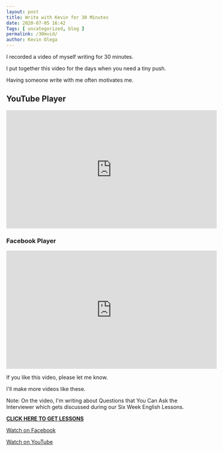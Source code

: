 ```yaml
--- 
layout: post 
title: Write with Kevin for 30 Minutes
date: 2020-07-05 16:42
Tags: [ uncategorized, blog ]
permalink: /30mvid/ 
author: Kevin Olega 
--- 
```

I recorded a video of myself writing for 30 minutes.

I put together this video for the days when you need a tiny push.

Having someone write with me often motivates me. 

## YouTube Player

<iframe width="560" height="315" src="https://www.youtube.com/embed/FrylHJMUhz4" frameborder="0" allow="accelerometer; autoplay; encrypted-media; gyroscope; picture-in-picture" allowfullscreen></iframe>

### Facebook Player

<iframe src="https://www.facebook.com/plugins/video.php?href=https%3A%2F%2Fwww.facebook.com%2Fcallcentertrainingtips%2Fvideos%2F306820533825190%2F&show_text=0&width=560" width="560" height="315" style="border:none;overflow:hidden" scrolling="no" frameborder="0" allowTransparency="true" allowFullScreen="true"></iframe>


If you like this video, please let me know.

I'll make more videos like these.

Note: On the video, I'm writing about Questions that You Can Ask the Interviewer which gets discussed during our Six Week English Lessons.

**[CLICK HERE TO GET LESSONS](https://callcentertrainingtips.com/promos)**

[Watch on Facebook](https://www.facebook.com/watch/?v=306820533825190)

[Watch on YouTube](https://www.youtube.com/watch?v=FrylHJMUhz4)